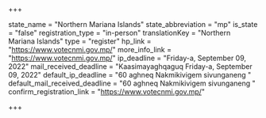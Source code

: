 +++

state_name = "Northern Mariana Islands"
state_abbreviation = "mp"
is_state = "false"
registration_type = "in-person"
translationKey = "Northern Mariana Islands"
type = "register"
hp_link = "https://www.votecnmi.gov.mp/"
more_info_link = "https://www.votecnmi.gov.mp/"
ip_deadline = "Friday-a, September 09, 2022"
mail_received_deadline = "Kaasimayaghqaguq Friday-a, September 09, 2022"
default_ip_deadline = "60 aghneq Nakmikivigem sivunganeng "
default_mail_received_deadline = "60 aghneq Nakmikivigem sivunganeng "
confirm_registration_link = "https://www.votecnmi.gov.mp/"

+++